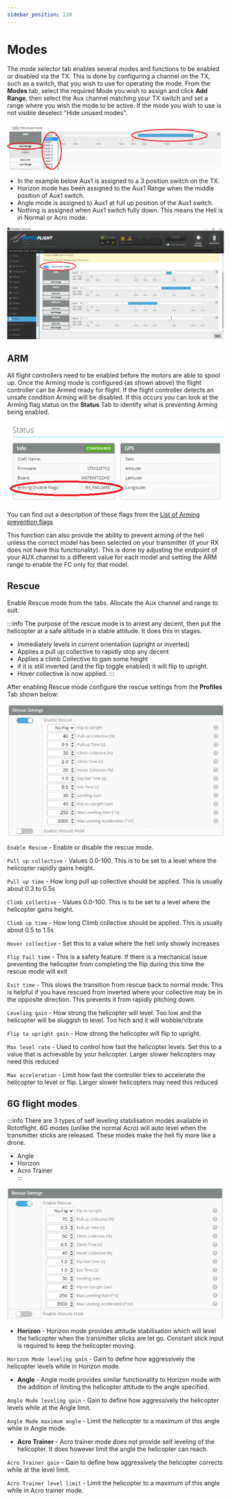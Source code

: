 ```yaml
---
sidebar_position: 110
---
```


# Modes

The mode selector tab enables several modes and functions to be enabled or disabled via the TX. This is done by configuring a channel on the TX, such as a switch, that you wish to use for operating the mode. From the **Modes** tab, select the required Mode you wish to assign and click **Add Range**, then select the Aux channel matching your TX switch and set a range where you wish the mode to be active. If the mode you wish to use is not visible deselect "Hide unused modes".

![Modes](./img/modes_1.png)

- In the example below Aux1 is assigned to a 3 position switch on the TX. 
- Horizon mode has been assigned to the Aux1 Range when the middle position of Aux1 switch.
- Angle mode is assigned to Aux1 at full up position of the Aux1 switch.
- Nothing is assigned when Aux1 switch fully down. This means the Heli is in Normal or Acro mode. 

![Modes](./img/modes_2.png)    

## ARM
All flight controllers need to be enabled before the motors are able to spool up. Once the Arming mode is configured (as shown above) the flight controller can be Armed ready for flight. If the flight controller detects an unsafe condition Arming will be disabled. If this occurs you can look at the Arming flag status on the **Status** Tab to identify what is preventing Arming being enabled.    

![Modes](./img/status_1.png)

You can find out a description of these flags from the [List of Arming prevention flags](https://github.com/betaflight/betaflight/wiki/Arming-Sequence-%26-Safety#description-of-arming-prevention-flags)


This function can also provide the ability to prevent arming of the heli unless the correct model has been selected on your transmitter (if your RX does not have this functionality). This is done by adjusting the endpoint of your AUX channel to a different value for each model and setting the ARM range to enable the FC only for that model.      

## Rescue

Enable Rescue mode from the tabs. Allocate the Aux channel and range to suit.

:::info
The purpose of the rescue mode is to arrest any decent, then put the helicopter at a safe altitude in a stable attitude. It does this in stages.   
* Immediately levels in current orientation (upright or inverted)
* Applies a pull up collective to rapidly stop any decent  
* Applies a climb Collective to gain some height
* if it is still inverted (and the flip toggle enabled) it will flip to upright.
* Hover collective is now applied.
:::

After enabling Rescue mode configure the rescue settings from the **Profiles** Tab shown below:

![Modes](./img/modes_3.png)

`Enable Rescue` - Enable or disable the rescue mode.  

`Pull up collective` - Values 0.0-100. This is to be set to a level where the helicopter rapidly gains height.  

`Pull up time` - How long pull up collective should be applied. This is usually about 0.3 to 0.5s

`Climb collective` - Values 0.0-100. This is to be set to a level where the helicopter gains height. 

`Climb up time` - How long Climb collective should be applied. This is usually about 0.5 to 1.5s

`Hover collective` - Set this to a value where the heli only showly increases 

`Flip Fail time` - This is a safety feature. If there is a mechanical issue preventing the helicopter from completing the flip during this time the rescue mode will exit

`Exit time` - This slows the transition from rescue back to normal mode. This is helpful if you have rescued from inverted where your collective may be in the opposite direction. This prevents it from rapidly pitching down.

`Leveling gain` - How strong the helicopter will level. Too low and the helicopter will be sluggish to level. Too hich and it will wobble/vibrate

`Flip to upright gain` - How strong the helicopter will flip to upright.

`Max level rate` - Used to control how fast the helicopter levels. Set this to a value that is achievable by your helicopter. Larger slower helicopters may need this reduced 

`Max acceleration` - Limit how fast the controller tries to accelerate the helicopter to level or flip. Larger slower helicopters may need this reduced 

## 6G flight modes
:::info
There are 3 types of self leveling stabilisation modes available in Rototflight. 6G modes (unlike the normal Acro) will auto level when the transmitter sticks are released. These modes make the heli fly more like a drone.  
* Angle  
* Horizon  
* Acro Trainer  
::: 

![Modes](./img/modes_4.png)
 
* **Horizon** - Horizon mode provides attitude stabilisation which will level the helicopter when the transmitter sticks are let go. Constant stick input is required to keep the helicopter moving.  

`Horizon Mode leveling gain` - Gain to define how aggressively the helicopter levels while in Horizon mode.

* **Angle** - Angle mode provides similar functionality to Horizon mode with the addition of limiting the helicopter attitude to the angle specified.  

`Angle Mode leveling gain` - Gain to define how aggressively the helicopter levels while at the Angle limit.

`Angle Mode maximum angle` - Limit the helicopter to a maximum of this angle while in Angle mode.

* **Acro Trainer** - Acro trainer mode does not provide self leveling of the helicopter. It does however limit the angle the helicopter can reach. 

`Acro Trainer gain` - Gain to define how aggressively the helicopter corrects while at the level limit.

`Acro Trainer level limit` - Limit the helicopter to a maximum of this angle while in Acro trainer mode.   



